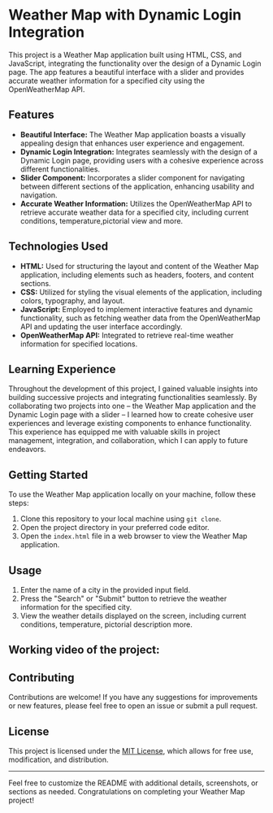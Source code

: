 # Weather Map with Dynamic Login Integration

This project is a Weather Map application built using HTML, CSS, and JavaScript, integrating the functionality over the design of a Dynamic Login page. The app features a beautiful interface with a slider and provides accurate weather information for a specified city using the OpenWeatherMap API.

## Features

- **Beautiful Interface:** The Weather Map application boasts a visually appealing design that enhances user experience and engagement.
- **Dynamic Login Integration:** Integrates seamlessly with the design of a Dynamic Login page, providing users with a cohesive experience across different functionalities.
- **Slider Component:** Incorporates a slider component for navigating between different sections of the application, enhancing usability and navigation.
- **Accurate Weather Information:** Utilizes the OpenWeatherMap API to retrieve accurate weather data for a specified city, including current conditions, temperature,pictorial view and more.

## Technologies Used

- **HTML:** Used for structuring the layout and content of the Weather Map application, including elements such as headers, footers, and content sections.
- **CSS:** Utilized for styling the visual elements of the application, including colors, typography, and layout.
- **JavaScript:** Employed to implement interactive features and dynamic functionality, such as fetching weather data from the OpenWeatherMap API and updating the user interface accordingly.
- **OpenWeatherMap API:** Integrated to retrieve real-time weather information for specified locations.

## Learning Experience

Throughout the development of this project, I gained valuable insights into building successive projects and integrating functionalities seamlessly. By collaborating two projects into one – the Weather Map application and the Dynamic Login page with a slider – I learned how to create cohesive user experiences and leverage existing components to enhance functionality. This experience has equipped me with valuable skills in project management, integration, and collaboration, which I can apply to future endeavors.

## Getting Started

To use the Weather Map application locally on your machine, follow these steps:

1. Clone this repository to your local machine using `git clone`.
2. Open the project directory in your preferred code editor.
3. Open the `index.html` file in a web browser to view the Weather Map application.

## Usage

1. Enter the name of a city in the provided input field.
2. Press the "Search" or "Submit" button to retrieve the weather information for the specified city.
3. View the weather details displayed on the screen, including current conditions, temperature, pictorial description more.

## Working video of the project:



## Contributing

Contributions are welcome! If you have any suggestions for improvements or new features, please feel free to open an issue or submit a pull request.

## License

This project is licensed under the [MIT License](LICENSE), which allows for free use, modification, and distribution.

---

Feel free to customize the README with additional details, screenshots, or sections as needed. Congratulations on completing your Weather Map project!
